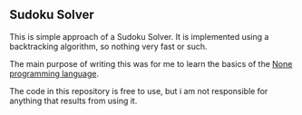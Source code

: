 Sudoku Solver
-------------

This is simple approach of a Sudoku Solver. It is implemented using a backtracking algorithm, so nothing very fast or such.

The main purpose of writing this was for me to learn the basics of the <a href="http://www.nonelang.org/">None programming language</a>.

The code in this repository is free to use, but i am not responsible for anything that results from using it.
